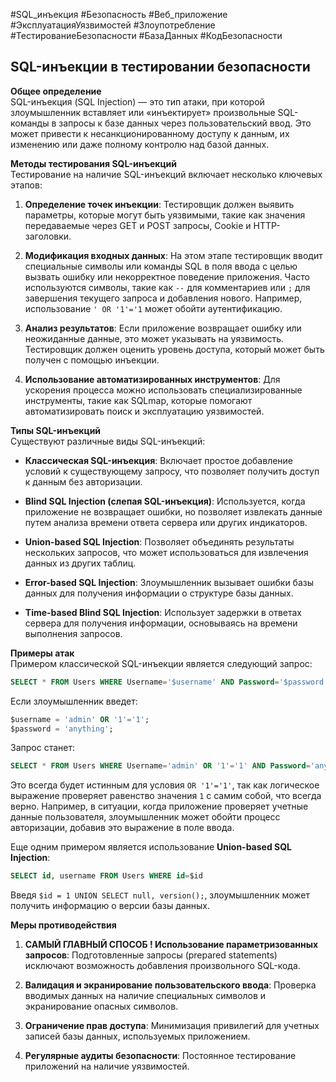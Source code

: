 
#SQL_инъекция #Безопасность #Веб_приложение #ЭксплуатацияУязвимостей #Злоупотребление #ТестированиеБезопасности #БазаДанных #КодБезопасности

## SQL-инъекции в тестировании безопасности

**Общее определение**  
SQL-инъекция (SQL Injection) — это тип атаки, при которой злоумышленник вставляет или «инъектирует» произвольные SQL-команды в запросы к базе данных через пользовательский ввод. Это может привести к несанкционированному доступу к данным, их изменению или даже полному контролю над базой данных.

**Методы тестирования SQL-инъекций**  
Тестирование на наличие SQL-инъекций включает несколько ключевых этапов:

1. **Определение точек инъекции**: Тестировщик должен выявить параметры, которые могут быть уязвимыми, такие как значения передаваемые через GET и POST запросы, Cookie и HTTP-заголовки.
    
2. **Модификация входных данных**: На этом этапе тестировщик вводит специальные символы или команды SQL в поля ввода с целью вызвать ошибку или некорректное поведение приложения. Часто используются символы, такие как `--` для комментариев или `;` для завершения текущего запроса и добавления нового. Например, использование `' OR '1'='1` может обойти аутентификацию.
    
3. **Анализ результатов**: Если приложение возвращает ошибку или неожиданные данные, это может указывать на уязвимость. Тестировщик должен оценить уровень доступа, который может быть получен с помощью инъекции.
    
4. **Использование автоматизированных инструментов**: Для ускорения процесса можно использовать специализированные инструменты, такие как SQLmap, которые помогают автоматизировать поиск и эксплуатацию уязвимостей.
    

**Типы SQL-инъекций**  
Существуют различные виды SQL-инъекций:

- **Классическая SQL-инъекция**: Включает простое добавление условий к существующему запросу, что позволяет получить доступ к данным без авторизации.
    
- **Blind SQL Injection (слепая SQL-инъекция)**: Используется, когда приложение не возвращает ошибки, но позволяет извлекать данные путем анализа времени ответа сервера или других индикаторов.
    
- **Union-based SQL Injection**: Позволяет объединять результаты нескольких запросов, что может использоваться для извлечения данных из других таблиц.
    
- **Error-based SQL Injection**: Злоумышленник вызывает ошибки базы данных для получения информации о структуре базы данных.
    
- **Time-based Blind SQL Injection**: Использует задержки в ответах сервера для получения информации, основываясь на времени выполнения запросов.
    

**Примеры атак**  
Примером классической SQL-инъекции является следующий запрос:

```sql
SELECT * FROM Users WHERE Username='$username' AND Password='$password'
```

Если злоумышленник введет:

```sql
$username = 'admin' OR '1'='1';
$password = 'anything';
```

Запрос станет:

```sql
SELECT * FROM Users WHERE Username='admin' OR '1'='1' AND Password='anything';
```

Это всегда будет истинным для условия `OR '1'='1'`, так как логическое выражение проверяет равенство значения `1` с самим собой, что всегда верно. Например, в ситуации, когда приложение проверяет учетные данные пользователя, злоумышленник может обойти процесс авторизации, добавив это выражение в поле ввода.

Еще одним примером является использование **Union-based SQL Injection**:

```sql
SELECT id, username FROM Users WHERE id=$id
```

Введя `$id = 1 UNION SELECT null, version();`, злоумышленник может получить информацию о версии базы данных.

**Меры противодействия**

1. **САМЫЙ ГЛАВНЫЙ СПОСОБ ! Использование параметризованных запросов**: Подготовленные запросы (prepared statements) исключают возможность добавления произвольного SQL-кода.
    
2. **Валидация и экранирование пользовательского ввода**: Проверка вводимых данных на наличие специальных символов и экранирование опасных символов.
    
3. **Ограничение прав доступа**: Минимизация привилегий для учетных записей базы данных, используемых приложением.
    
4. **Регулярные аудиты безопасности**: Постоянное тестирование приложений на наличие уязвимостей.